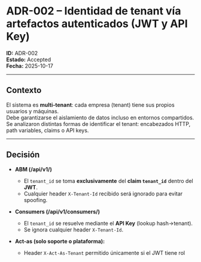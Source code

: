 # ADR-002 – Identidad de tenant vía artefactos autenticados (JWT y API Key)

**ID:** ADR-002  
**Estado:** Accepted  
**Fecha:** 2025-10-17

---

## Contexto

El sistema es **multi-tenant**: cada empresa (tenant) tiene sus propios usuarios y máquinas.  
Debe garantizarse el aislamiento de datos incluso en entornos compartidos.  
Se analizaron distintas formas de identificar el tenant: encabezados HTTP, path variables, claims o API keys.

---

## Decisión

- **ABM (/api/v1/)**

  - El `tenant_id` se toma **exclusivamente** del **claim `tenant_id`** dentro del **JWT**.
  - Cualquier header `X-Tenant-Id` recibido será ignorado para evitar spoofing.

- **Consumers (/api/v1/consumers/)**

  - El `tenant_id` se resuelve mediante el **API Key** (lookup hash→tenant).
  - Se ignora cualquier header `X-Tenant-Id`.

- **Act-as (solo soporte o plataforma):**

  - Header `X-Act-As-Tenant` permitido únicamente si el JWT tiene rol `platform_admin`.
  - Toda acción act-as se audita.

- **Repositorios:**
  - Requieren `tenant_id` en `context.Context`; si falta, devuelven `ErrForbidden`.

---

## Alternativas consideradas

1. Permitir `X-Tenant-Id` manual → **Rechazado** (riesgo de suplantación).
2. Codificar tenant en path (`/api/v1/{tenant}/...`) → útil para debugging, pero redundante.

---

## Consecuencias

- Aislamiento fuerte y verificable por tests.
- Auditoría clara de acciones multi-tenant.
- Se impone disciplina en repos y servicios para siempre propagar el `tenant_id`.
- Simplifica el escalamiento y la futura federación de datos.
